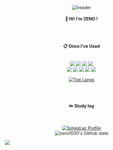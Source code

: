 <div align="center"> 

![header](https://capsule-render.vercel.app/api?type=venom&color=timeGradient&text=Welcome%20to%20ZENO'S%20GitHub%20👋&animation=twinkling&fontColor=d6ace6&fontSize=40&fontAlignY=50&fontAlign=50&height=180)

  
####  :wave: Hi! I'm ZENO !

 
 <br/> 
 <br/>
  
####  :clipboard: Once I've Used 


 <br/>
  
<img src="https://img.shields.io/badge/springboot-6DB33F?style=for-the-badge&logo=springboot&logoColor=white">
<img src="https://img.shields.io/badge/Kotlin-E34F26?style=for-the-badge&logo=Kotlin&logoColor=white">
<img src="https://img.shields.io/badge/Python-1572B6?style=for-the-badge&logo=Python&logoColor=white"> 
<img src="https://img.shields.io/badge/MySQL-4479A1?style=for-the-badge&logo=MySQL&logoColor=white"><br>
<img src="https://img.shields.io/badge/mongodb-47A248?style=for-the-badge&logo=mongodb&logoColor=white">
<img src="https://img.shields.io/badge/aws-232F3E.svg?style=for-the-badge&logo=amazonaws&logoColor=white">
<img src="https://img.shields.io/badge/github-181717?style=for-the-badge&logo=github&logoColor=white">
<img src="https://img.shields.io/badge/VSCode-007ACC?style=for-the-badge&logo=VisualStudioCode&logoColor=white">
<img src="https://img.shields.io/badge/IntelliJ-000000?style=for-the-badge&logo=intellijidea&logoColor=white"><br>

[![Top Langs](https://github-readme-stats.vercel.app/api/top-langs/?username=zeno1030&layout=compact)](https://github.com/anuraghazra/github-readme-stats)<br>
 
   <br/>
   <br/>
 
#### :pencil2: Study log
 
  <br/>

[![Solved.ac Profile](http://mazassumnida.wtf/api/generate_badge?boj=zeno1030)](https://solved.ac/zeno1030)<br>
![zeno1030's GitHub stats](https://github-readme-stats.vercel.app/api?username=zeno1030&show_icons=true&theme=transparent)


</div>

![](./profile-3d-contrib/profile-south-season-animate.svg)
